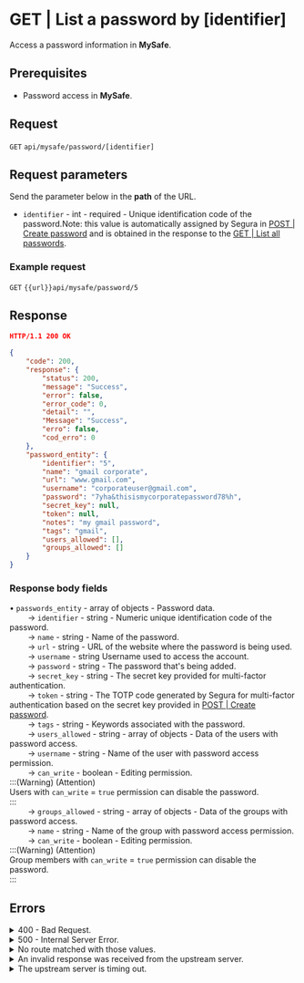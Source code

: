 # GET | List a password by \[identifier]

Access a password information in **MySafe**.

## Prerequisites

* Password access in **MySafe**.

## Request

`GET` `api/mysafe/password/[identifier]`

## Request parameters

Send the parameter below in the **path** of the URL.

* `identifier` - int - required - Unique identification code of the password.Note: this value is automatically assigned by Segura in [POST | Create password](../../../../../v4/docs/api-post-create-password/) and is obtained in the response to the [GET | List all passwords](../../../../../v4/docs/api-get-list-all-passwords/).

### Example request

`GET` `{{url}}api/mysafe/password/5`

## Response

```json
HTTP/1.1 200 OK 
```

```json
{
    "code": 200,
    "response": {
        "status": 200,
        "message": "Success",
        "error": false,
        "error_code": 0,
        "detail": "",
        "Message": "Success",
        "erro": false,
        "cod_erro": 0
    },
    "password_entity": {
        "identifier": "5",
        "name": "gmail corporate",
        "url": "www.gmail.com",
        "username": "corporateuser@gmail.com",
        "password": "7yha&thisismycorporatepassword78%h",
        "secret_key": null,
        "token": null,
        "notes": "my gmail password",
        "tags": "gmail",
        "users_allowed": [],
        "groups_allowed": []
    }
}
```

### Response body fields

• `passwords_entity` - array of objects - Password data.\
&#x20;   → `identifier` - string - Numeric unique identification code of the password.\
&#x20;   → `name` - string - Name of the password.\
&#x20;   → `url` - string - URL of the website where the password is being used.\
&#x20;   → `username` - string Username used to access the account.\
&#x20;   → `password` - string - The password that's being added.\
&#x20;   → `secret_key` - string - The secret key provided for multi-factor authentication.\
&#x20;   → `token` - string - The TOTP code generated by Segura for multi-factor authentication based on the secret key provided in [POST | Create password](../../../../../v3-33/docs/api-post-create-password/).\
&#x20;   → `tags` - string - Keywords associated with the password.\
&#x20;   → `users_allowed` - string - array of objects - Data of the users with password access.\
&#x20;         → `username` - string - Name of the user with password access permission.\
&#x20;         → `can_write` - boolean - Editing permission.\
:::(Warning) (Attention)\
Users with `can_write` = `true` permission can disable the password.\
:::\
&#x20;   → `groups_allowed` - string - array of objects - Data of the groups with password access.\
&#x20;         → `name` - string - Name of the group with password access permission.\
&#x20;         → `can_write` - boolean - Editing permission.\
:::(Warning) (Attention)\
Group members with `can_write` = `true` permission can disable the password.\
:::

## Errors

<details>

<summary>400 - Bad Request.</summary>

***

Message: "1010: Unexpected identifier type"

Possible cause: the `identifier` sent wasn't recognized as valid.\


Solution: check the value for the `identifier` and resend the request.

***

Message: "1005: Password not found"

Possible cause: the password wasn't found.\


Solution: check the value for the `identifier` and resend the request.

***

Message: "1006: User does not have access"

Possible cause: user isn't allowed to access the item.\


***

Message: "1009: Inactive password"

Possible cause: the password is inactive.\


Solution: enable the password through `PUT` `api/mysafe/password/active[identifier]`.

***

</details>

<details>

<summary>500 - Internal Server Error.</summary>

***

Message: "Unexpected error."\


Possible cause: the error is in the Segura server.\


Solution: contact the support team for more information.

***

</details>

<details>

<summary>No route matched with those values.</summary>

***

Message: "You are not authorized to access this resource."

Possíveis causas: failure in your application authentication with the Segura server.\


Solution: check the authentication parameters such as `Access Token URL`, `Client ID` and `Client Secret` and request a new access token or check and correct the URL.

***

</details>

<details>

<summary>An invalid response was received from the upstream server.</summary>

***

Message: "An invalid response was received from the a seupstream server

Possible cause: the upstream server may be taking too long to respond, leading to a timeout error that is interpreted as an invalid response by the proxy/gateway server.\


Solution: check the connectivity between the source of the request and the Segura server.

***

</details>

<details>

<summary>The upstream server is timing out.</summary>

***

Message: "The upstream server is timing out"

Possible cause: the request time has expired.

Solution: check the connectivity between the source of the request and the Segura server.

***

</details>
